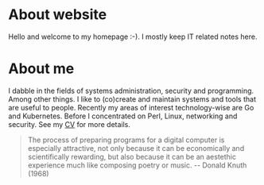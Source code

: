 # About website

Hello and welcome to my homepage :-). I mostly keep IT related notes here.

# About me

I dabble in the fields of systems administration, security and programming.
Among other things. I like to (co)create and maintain systems and tools that
are useful to people. Recently my areas of interest technology-wise are Go
and Kubernetes. Before I concentrated on Perl, Linux, networking and
security. See my [CV](notes/mngt/cv) for more details.

> The process of preparing programs for a digital computer is especially
attractive, not only because it can be economically and scientifically
rewarding, but also because it can be an aestethic experience much like
composing poetry or music. -- Donald Knuth (1968)
